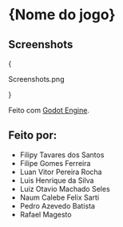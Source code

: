 # {Nome do jogo}

## Screenshots
{

Screenshots.png

}

Feito com [Godot Engine](https://godotengine.org/).

## Feito por:

- Filipy Tavares dos Santos
- Filipe Gomes Ferreira
- Luan Vitor Pereira Rocha
- Luis Henrique da Silva
- Luiz Otavio Machado Seles
- Naum Calebe Felix Sarti
- Pedro Azevedo Batista
- Rafael Magesto
